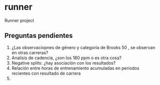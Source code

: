 # runner
Runner project


## Preguntas pendientes

1. ¿Las observaciopnes de género y categoría de Brooks 50 , se observan en otras carreras?
2. Analisis de cadencia, ¿son los 180 ppm o es otra cosa?
3. Negative splits: ¿hay asociación con los resultados? 
4. Relación entre horas de entrenamiento acumuladas en periodos recientes con resultado de carrera
5. 


